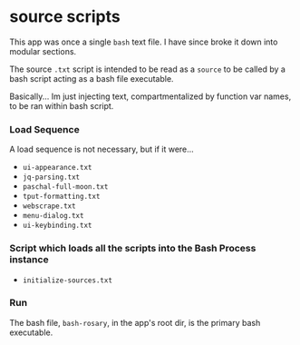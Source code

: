 # source scripts

This app was once a single ```bash``` text file. I have since broke it down into modular sections.

The source ```.txt``` script is intended to be read as a ```source``` to be called by a bash script acting as a bash file executable.

Basically... Im just injecting text, compartmentalized by function var names, to be ran within bash script.

### Load Sequence

A load sequence is not necessary, but if it were...

* ```ui-appearance.txt```
* ```jq-parsing.txt```
* ```paschal-full-moon.txt```
* ```tput-formatting.txt```
* ```webscrape.txt```
* ```menu-dialog.txt```
* ```ui-keybinding.txt```

### Script which loads all the scripts into the Bash Process instance

* ```initialize-sources.txt```

### Run

The bash file, ```bash-rosary```, in the app's root dir, is the primary bash executable.
